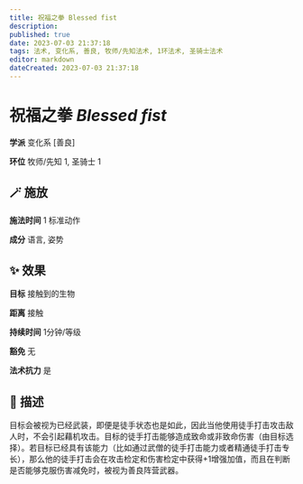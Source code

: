 ```yaml
---
title: 祝福之拳 Blessed fist
description: 
published: true
date: 2023-07-03 21:37:18
tags: 法术, 变化系, 善良, 牧师/先知法术, 1环法术, 圣骑士法术
editor: markdown
dateCreated: 2023-07-03 21:37:18
---
```


# **祝福之拳** *Blessed fist*

**学派** 变化系 \[善良\] 

**环位** 牧师/先知 1, 圣骑士 1

## 🪄 施放

**施法时间** 1 标准动作

**成分** 语言, 姿势

## ✨ 效果 

**目标** 接触到的生物 

**距离** 接触  

**持续时间** 1分钟/等级 

**豁免** 无

**法术抗力** 是

## 📖 描述

目标会被视为已经武装，即便是徒手状态也是如此，因此当他使用徒手打击攻击敌人时，不会引起藉机攻击。目标的徒手打击能够造成致命或非致命伤害（由目标选择）。若目标已经具有该能力（比如通过武僧的徒手打击能力或者精通徒手打击专长），那么他的徒手打击会在攻击检定和伤害检定中获得+1增强加值，而且在判断是否能够克服伤害减免时，被视为善良阵营武器。
    